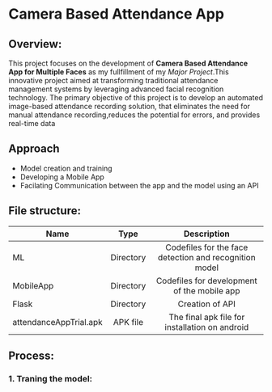 # Camera Based Attendance App
## Overview:
This project focuses on the development of **Camera Based Attendance App for Multiple Faces** as my fullfillment of my *Major Project*.This innovative project aimed at transforming traditional attendance management systems by leveraging advanced facial recognition technology. The primary objective of this project is to develop an automated image-based attendance recording solution, that eliminates the need for manual attendance recording,reduces the potential for errors, and provides real-time data

## Approach
* Model creation and training
* Developing a Mobile App 
* Facilating Communication between the app and the model using an API

## File structure:
|   Name                        |   Type        |   Description                                         |
| -------------                 |:-------------:|:-------------:                                        |
|ML                             | Directory     |Codefiles for the face detection and recognition model |
|MobileApp                      | Directory     |Codefiles for development of the mobile app            |
|Flask                          | Directory     |Creation of API                                        |
|attendanceAppTrial.apk         | APK file      |The final apk file for installation on android         |

## Process:
### 1. Traning the model: 
